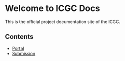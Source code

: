 # Welcome to ICGC Docs

This is the official project documentation site of the ICGC.

## Contents

* [Portal](portal/about.md)
* [Submission](submission/about.md)

